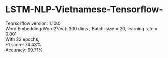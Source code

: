 # LSTM-NLP-Vietnamese-Tensorflow-
Tenrsorflow version: 1.10.0 <br />
Word Embedding(Word2Vec): 300 dims , Batch-size = 20, learning rate = 0.001 <br />
With 22 epochs, <br />
F1 score: 74.43%<br />
Accuracy: 69.71%<br />
